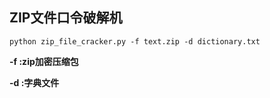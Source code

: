 ## ZIP文件口令破解机

```
python zip_file_cracker.py -f text.zip -d dictionary.txt
```
**-f :zip加密压缩包**

**-d :字典文件**